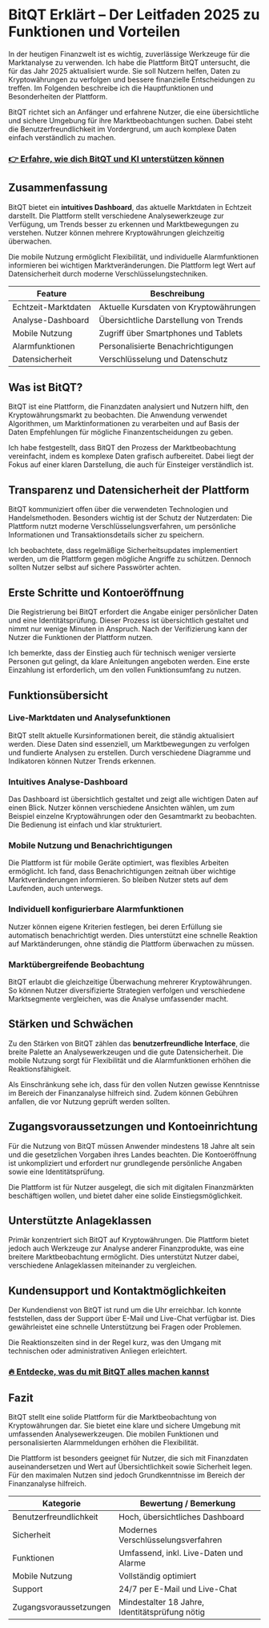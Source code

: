 # BitQT Erklärt – Der Leitfaden 2025 zu Funktionen und Vorteilen
   
In der heutigen Finanzwelt ist es wichtig, zuverlässige Werkzeuge für die Marktanalyse zu verwenden. Ich habe die Plattform BitQT untersucht, die für das Jahr 2025 aktualisiert wurde. Sie soll Nutzern helfen, Daten zu Kryptowährungen zu verfolgen und bessere finanzielle Entscheidungen zu treffen. Im Folgenden beschreibe ich die Hauptfunktionen und Besonderheiten der Plattform.

BitQT richtet sich an Anfänger und erfahrene Nutzer, die eine übersichtliche und sichere Umgebung für ihre Marktbeobachtungen suchen. Dabei steht die Benutzerfreundlichkeit im Vordergrund, um auch komplexe Daten einfach verständlich zu machen.

### [👉 Erfahre, wie dich BitQT und KI unterstützen können](https://tinyurl.com/23nv48bv)
## Zusammenfassung  
BitQT bietet ein **intuitives Dashboard**, das aktuelle Marktdaten in Echtzeit darstellt. Die Plattform stellt verschiedene Analysewerkzeuge zur Verfügung, um Trends besser zu erkennen und Marktbewegungen zu verstehen. Nutzer können mehrere Kryptowährungen gleichzeitig überwachen.

Die mobile Nutzung ermöglicht Flexibilität, und individuelle Alarmfunktionen informieren bei wichtigen Marktveränderungen. Die Plattform legt Wert auf Datensicherheit durch moderne Verschlüsselungstechniken.

| Feature                       | Beschreibung                          |
|------------------------------|-------------------------------------|
| Echtzeit-Marktdaten           | Aktuelle Kursdaten von Kryptowährungen |
| Analyse-Dashboard             | Übersichtliche Darstellung von Trends |
| Mobile Nutzung                | Zugriff über Smartphones und Tablets |
| Alarmfunktionen               | Personalisierte Benachrichtigungen |
| Datensicherheit               | Verschlüsselung und Datenschutz     |

## Was ist BitQT?  
BitQT ist eine Plattform, die Finanzdaten analysiert und Nutzern hilft, den Kryptowährungsmarkt zu beobachten. Die Anwendung verwendet Algorithmen, um Marktinformationen zu verarbeiten und auf Basis der Daten Empfehlungen für mögliche Finanzentscheidungen zu geben.

Ich habe festgestellt, dass BitQT den Prozess der Marktbeobachtung vereinfacht, indem es komplexe Daten grafisch aufbereitet. Dabei liegt der Fokus auf einer klaren Darstellung, die auch für Einsteiger verständlich ist.

## Transparenz und Datensicherheit der Plattform  
BitQT kommuniziert offen über die verwendeten Technologien und Handelsmethoden. Besonders wichtig ist der Schutz der Nutzerdaten: Die Plattform nutzt moderne Verschlüsselungsverfahren, um persönliche Informationen und Transaktionsdetails sicher zu speichern.

Ich beobachtete, dass regelmäßige Sicherheitsupdates implementiert werden, um die Plattform gegen mögliche Angriffe zu schützen. Dennoch sollten Nutzer selbst auf sichere Passwörter achten.

## Erste Schritte und Kontoeröffnung  
Die Registrierung bei BitQT erfordert die Angabe einiger persönlicher Daten und eine Identitätsprüfung. Dieser Prozess ist übersichtlich gestaltet und nimmt nur wenige Minuten in Anspruch. Nach der Verifizierung kann der Nutzer die Funktionen der Plattform nutzen.

Ich bemerkte, dass der Einstieg auch für technisch weniger versierte Personen gut gelingt, da klare Anleitungen angeboten werden. Eine erste Einzahlung ist erforderlich, um den vollen Funktionsumfang zu nutzen.

## Funktionsübersicht  
### Live-Marktdaten und Analysefunktionen  
BitQT stellt aktuelle Kursinformationen bereit, die ständig aktualisiert werden. Diese Daten sind essenziell, um Marktbewegungen zu verfolgen und fundierte Analysen zu erstellen. Durch verschiedene Diagramme und Indikatoren können Nutzer Trends erkennen.

### Intuitives Analyse-Dashboard  
Das Dashboard ist übersichtlich gestaltet und zeigt alle wichtigen Daten auf einen Blick. Nutzer können verschiedene Ansichten wählen, um zum Beispiel einzelne Kryptowährungen oder den Gesamtmarkt zu beobachten. Die Bedienung ist einfach und klar strukturiert.

### Mobile Nutzung und Benachrichtigungen  
Die Plattform ist für mobile Geräte optimiert, was flexibles Arbeiten ermöglicht. Ich fand, dass Benachrichtigungen zeitnah über wichtige Marktveränderungen informieren. So bleiben Nutzer stets auf dem Laufenden, auch unterwegs.

### Individuell konfigurierbare Alarmfunktionen  
Nutzer können eigene Kriterien festlegen, bei deren Erfüllung sie automatisch benachrichtigt werden. Dies unterstützt eine schnelle Reaktion auf Marktänderungen, ohne ständig die Plattform überwachen zu müssen.

### Marktübergreifende Beobachtung  
BitQT erlaubt die gleichzeitige Überwachung mehrerer Kryptowährungen. So können Nutzer diversifizierte Strategien verfolgen und verschiedene Marktsegmente vergleichen, was die Analyse umfassender macht.

## Stärken und Schwächen  
Zu den Stärken von BitQT zählen das **benutzerfreundliche Interface**, die breite Palette an Analysewerkzeugen und die gute Datensicherheit. Die mobile Nutzung sorgt für Flexibilität und die Alarmfunktionen erhöhen die Reaktionsfähigkeit.

Als Einschränkung sehe ich, dass für den vollen Nutzen gewisse Kenntnisse im Bereich der Finanzanalyse hilfreich sind. Zudem können Gebühren anfallen, die vor Nutzung geprüft werden sollten.

## Zugangsvoraussetzungen und Kontoeinrichtung  
Für die Nutzung von BitQT müssen Anwender mindestens 18 Jahre alt sein und die gesetzlichen Vorgaben ihres Landes beachten. Die Kontoeröffnung ist unkompliziert und erfordert nur grundlegende persönliche Angaben sowie eine Identitätsprüfung.

Die Plattform ist für Nutzer ausgelegt, die sich mit digitalen Finanzmärkten beschäftigen wollen, und bietet daher eine solide Einstiegsmöglichkeit.

## Unterstützte Anlageklassen  
Primär konzentriert sich BitQT auf Kryptowährungen. Die Plattform bietet jedoch auch Werkzeuge zur Analyse anderer Finanzprodukte, was eine breitere Marktbeobachtung ermöglicht. Dies unterstützt Nutzer dabei, verschiedene Anlageklassen miteinander zu vergleichen.

## Kundensupport und Kontaktmöglichkeiten  
Der Kundendienst von BitQT ist rund um die Uhr erreichbar. Ich konnte feststellen, dass der Support über E-Mail und Live-Chat verfügbar ist. Dies gewährleistet eine schnelle Unterstützung bei Fragen oder Problemen.

Die Reaktionszeiten sind in der Regel kurz, was den Umgang mit technischen oder administrativen Anliegen erleichtert.

### [🔥 Entdecke, was du mit BitQT alles machen kannst](https://tinyurl.com/23nv48bv)
## Fazit  
BitQT stellt eine solide Plattform für die Marktbeobachtung von Kryptowährungen dar. Sie bietet eine klare und sichere Umgebung mit umfassenden Analysewerkzeugen. Die mobilen Funktionen und personalisierten Alarmmeldungen erhöhen die Flexibilität.

Die Plattform ist besonders geeignet für Nutzer, die sich mit Finanzdaten auseinandersetzen und Wert auf Übersichtlichkeit sowie Sicherheit legen. Für den maximalen Nutzen sind jedoch Grundkenntnisse im Bereich der Finanzanalyse hilfreich.  

| Kategorie               | Bewertung / Bemerkung                   |
|------------------------|---------------------------------------|
| Benutzerfreundlichkeit  | Hoch, übersichtliches Dashboard       |
| Sicherheit             | Modernes Verschlüsselungsverfahren    |
| Funktionen             | Umfassend, inkl. Live-Daten und Alarme|
| Mobile Nutzung         | Vollständig optimiert                  |
| Support                | 24/7 per E-Mail und Live-Chat         |
| Zugangsvoraussetzungen | Mindestalter 18 Jahre, Identitätsprüfung nötig |